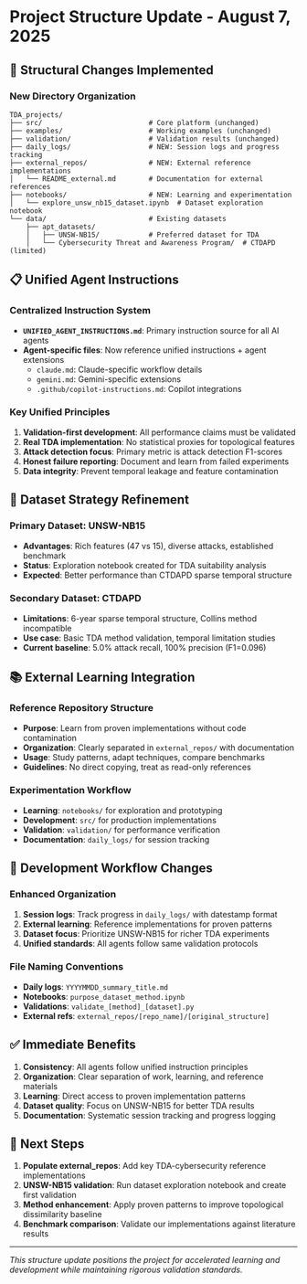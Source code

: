 # Project Structure Update - August 7, 2025

## 🔄 **Structural Changes Implemented**

### New Directory Organization
```
TDA_projects/
├── src/                          # Core platform (unchanged)
├── examples/                     # Working examples (unchanged)
├── validation/                   # Validation results (unchanged)
├── daily_logs/                   # NEW: Session logs and progress tracking
├── external_repos/               # NEW: External reference implementations
│   └── README_external.md        # Documentation for external references
├── notebooks/                    # NEW: Learning and experimentation
│   └── explore_unsw_nb15_dataset.ipynb  # Dataset exploration notebook
└── data/                         # Existing datasets
    ├── apt_datasets/
    │   ├── UNSW-NB15/            # Preferred dataset for TDA
    │   └── Cybersecurity Threat and Awareness Program/  # CTDAPD (limited)
```

## 📋 **Unified Agent Instructions**

### Centralized Instruction System
- **`UNIFIED_AGENT_INSTRUCTIONS.md`**: Primary instruction source for all AI agents
- **Agent-specific files**: Now reference unified instructions + agent extensions
  - `claude.md`: Claude-specific workflow details
  - `gemini.md`: Gemini-specific extensions  
  - `.github/copilot-instructions.md`: Copilot integrations

### Key Unified Principles
1. **Validation-first development**: All performance claims must be validated
2. **Real TDA implementation**: No statistical proxies for topological features
3. **Attack detection focus**: Primary metric is attack detection F1-scores
4. **Honest failure reporting**: Document and learn from failed experiments
5. **Data integrity**: Prevent temporal leakage and feature contamination

## 🎯 **Dataset Strategy Refinement**

### Primary Dataset: UNSW-NB15
- **Advantages**: Rich features (47 vs 15), diverse attacks, established benchmark
- **Status**: Exploration notebook created for TDA suitability analysis
- **Expected**: Better performance than CTDAPD sparse temporal structure

### Secondary Dataset: CTDAPD  
- **Limitations**: 6-year sparse temporal structure, Collins method incompatible
- **Use case**: Basic TDA method validation, temporal limitation studies
- **Current baseline**: 5.0% attack recall, 100% precision (F1=0.096)

## 📚 **External Learning Integration**

### Reference Repository Structure
- **Purpose**: Learn from proven implementations without code contamination
- **Organization**: Clearly separated in `external_repos/` with documentation
- **Usage**: Study patterns, adapt techniques, compare benchmarks
- **Guidelines**: No direct copying, treat as read-only references

### Experimentation Workflow
- **Learning**: `notebooks/` for exploration and prototyping
- **Development**: `src/` for production implementations
- **Validation**: `validation/` for performance verification
- **Documentation**: `daily_logs/` for session tracking

## 🔧 **Development Workflow Changes**

### Enhanced Organization
1. **Session logs**: Track progress in `daily_logs/` with datestamp format
2. **External learning**: Reference implementations for proven patterns
3. **Dataset focus**: Prioritize UNSW-NB15 for richer TDA experiments
4. **Unified standards**: All agents follow same validation protocols

### File Naming Conventions
- **Daily logs**: `YYYYMMDD_summary_title.md`
- **Notebooks**: `purpose_dataset_method.ipynb`
- **Validations**: `validate_[method]_[dataset].py`
- **External refs**: `external_repos/[repo_name]/[original_structure]`

## ✅ **Immediate Benefits**

1. **Consistency**: All agents follow unified instruction principles
2. **Organization**: Clear separation of work, learning, and reference materials
3. **Learning**: Direct access to proven implementation patterns
4. **Dataset quality**: Focus on UNSW-NB15 for better TDA results
5. **Documentation**: Systematic session tracking and progress logging

## 🎯 **Next Steps**

1. **Populate external_repos**: Add key TDA-cybersecurity reference implementations
2. **UNSW-NB15 validation**: Run dataset exploration notebook and create first validation
3. **Method enhancement**: Apply proven patterns to improve topological dissimilarity baseline
4. **Benchmark comparison**: Validate our implementations against literature results

---
*This structure update positions the project for accelerated learning and development while maintaining rigorous validation standards.*